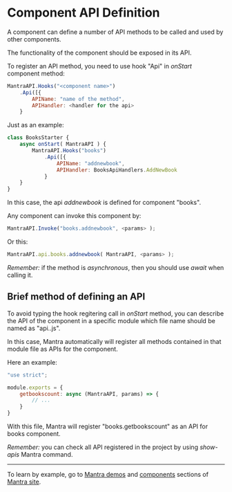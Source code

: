 # Component API Definition

A component can define a number of API methods to be called and used by other components.

The functionality of the component should be exposed in its API.

To register an API method, you need to use hook "Api" in *onStart* component method:

```js
MantraAPI.Hooks("<component name>")
    .Api([{
        APIName: "name of the method",
        APIHandler: <handler for the api>
    }
```

Just as an example:

```js
class BooksStarter {
    async onStart( MantraAPI ) {
        MantraAPI.Hooks("books")
            .Api([{
                APIName: "addnewbook",
                APIHandler: BooksApiHandlers.AddNewBook
            }
    }
}
```

In this case, the api *addnewbook* is defined for component "books".

Any component can invoke this component by:

```js
MantraAPI.Invoke("books.addnewbook", <params> );
```

Or this:

```js
MantraAPI.api.books.addnewbook( MantraAPI, <params> );
```

*Remember:* if the method is *asynchronous*, then you should use *await* when calling it.

## Brief method of defining an API

To avoid typing the hook regitering call in *onStart* method, you can describe the API of the component in a specific module which file name should be named as "api.<component name>.js".

In this case, Mantra automatically will register all methods contained in that module file as APIs for the component.

Here an example:

```js api.books.js
"use strict";

module.exports = {
    getbookscount: async (MantraAPI, params) => {
        // ...
    }   
}
```

With this file, Mantra will register "books.getbookscount" as an API for books component.

*Remember:* you can check all API registered in the project by using *show-apis* Mantra command.

***
To learn by example, go to [Mantra demos](https://www.mantrajs.com/mantrademos/showall) and [components](https://www.mantrajs.com/marketplacecomponent/components) sections of [Mantra site](https://www.mantrajs.com).